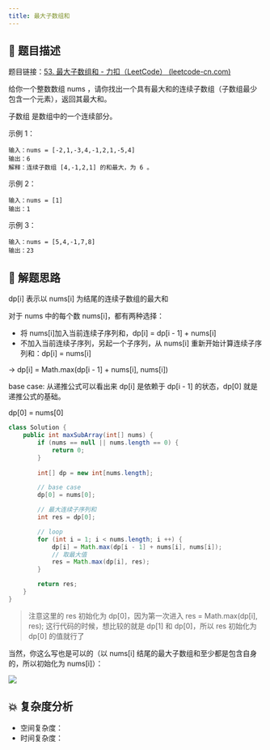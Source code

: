 ```yaml
---
title: 最大子数组和
---
```


## 📃 题目描述

题目链接：[53. 最大子数组和 - 力扣（LeetCode） (leetcode-cn.com)](https://leetcode-cn.com/problems/maximum-subarray/)

给你一个整数数组 nums ，请你找出一个具有最大和的连续子数组（子数组最少包含一个元素），返回其最大和。

子数组 是数组中的一个连续部分。

示例 1：

```
输入：nums = [-2,1,-3,4,-1,2,1,-5,4]
输出：6
解释：连续子数组 [4,-1,2,1] 的和最大，为 6 。
```

示例 2：

```
输入：nums = [1]
输出：1
```

示例 3：

```
输入：nums = [5,4,-1,7,8]
输出：23
```

## 🔔 解题思路

dp[i] 表示以 nums[i] 为结尾的连续子数组的最大和

对于 nums 中的每个数 nums[i]，都有两种选择：

- 将 nums[i]加入当前连续子序列和，dp[i] = dp[i - 1] + nums[i]
- 不加入当前连续子序列，另起一个子序列，从 nums[i] 重新开始计算连续子序列和：dp[i] = nums[i]

-> dp[i] = Math.max(dp[i - 1] + nums[i], nums[i])



base case: 从递推公式可以看出来 dp[i] 是依赖于 dp[i - 1] 的状态，dp[0] 就是递推公式的基础。

dp[0] = nums[0]


```java
class Solution {
    public int maxSubArray(int[] nums) {
        if (nums == null || nums.length == 0) {
            return 0;
        }
        
        int[] dp = new int[nums.length];

        // base case
        dp[0] = nums[0];

        // 最大连续子序列和
        int res = dp[0];

        // loop
        for (int i = 1; i < nums.length; i ++) {
            dp[i] = Math.max(dp[i - 1] + nums[i], nums[i]);
            // 取最大值
            res = Math.max(dp[i], res);
        }

        return res;
    }
}
```

> 注意这里的 res 初始化为 dp[0]，因为第一次进入 res = Math.max(dp[i], res); 这行代码的时候，想比较的就是 dp[1] 和 dp[0]，所以 res 初始化为 dp[0] 的值就行了

当然，你这么写也是可以的（以 nums[i] 结尾的最大子数组和至少都是包含自身的，所以初始化为 nums[i]）：

![](https://gitee.com/veal98/images/raw/master/img/20220304160029.png)

## 💥 复杂度分析

- 空间复杂度：
- 时间复杂度：
